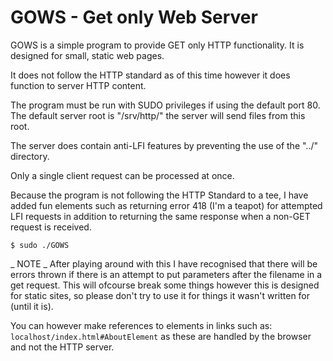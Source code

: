 # GOWS - Get only Web Server

GOWS is a simple program to provide GET only HTTP functionality. It is designed
for small, static web pages.

It does not follow the HTTP standard as of this time however it does function to
server HTTP content.

The program must be run with SUDO privileges if using the default port 80.
The default server root is "/srv/http/" the server will send files from this
root.

The server does contain anti-LFI features by preventing the use of the "../"
directory.

Only a single client request can be processed at once.

Because the program is not following the HTTP Standard to a tee, I have added
fun elements such as returning error 418 (I'm a teapot) for attempted LFI
requests in addition to returning the same response when a non-GET request is
received.

`$ sudo ./GOWS`

_ NOTE _
After playing around with this I have recognised that there will be errors
thrown if there is an attempt to put parameters after the filename in a get
request. This will ofcourse break some things however this is designed for
static sites, so please don't try to use it for things it wasn't written for
(until it is).

You can however make references to elements in links such as:
`localhost/index.html#AboutElement`
as these are handled by the browser and not the HTTP server.
